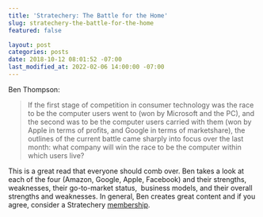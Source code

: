 ```yaml
---
title: 'Stratechery: The Battle for the Home'
slug: stratechery-the-battle-for-the-home
featured: false

layout: post
categories: posts
date: 2018-10-12 08:01:52 -07:00
last_modified_at: 2022-02-06 14:00:00 -07:00
---
```


Ben Thompson:

> If the first stage of competition in consumer technology was the race to be the computer users went to (won by Microsoft and the PC), and the second was to be the computer users carried with them (won by Apple in terms of profits, and Google in terms of marketshare), the outlines of the current battle came sharply into focus over the last month: what company will win the race to be the computer within which users live?

This is a great read that everyone should comb over. Ben takes a look at each of the four (Amazon, Google, Apple, Facebook) and their strengths, weaknesses, their go-to-market status, &nbsp;business models, and their overall strengths and weaknesses. In general, Ben creates great content and if you agree, consider a Stratechery [membership](https://stratechery.com/membership/).

